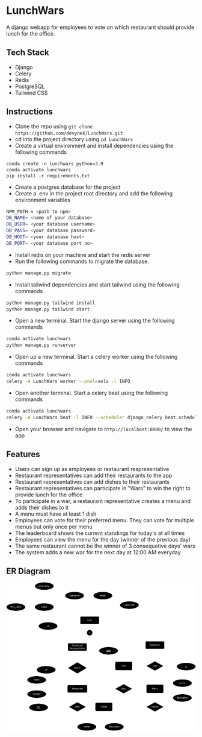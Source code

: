 # LunchWars

A django webapp for employees to vote on which restaurant should provide lunch for the office.

## Tech Stack
- Django
- Celery
- Redis
- PostgreSQL
- Tailwind CSS

## Instructions
- Clone the repo using `git clone https://github.com/devyneX/LunchWars.git`
- cd into the project directory using `cd LunchWars`
- Create a virtual environment and install dependencies using the following commands 
```
conda create -n lunchwars python=3.9
conda activate lunchwars
pip install -r requirements.txt
```
- Create a postgres database for the project
- Create a .env in the project root directory and add the following environment variables
```bash
NPM_PATH = <path to npm>
DB_NAME= <name of your database>
DB_USER= <your database username>
DB_PASS= <your database password>
DB_HOST= <your database host>
DB_PORT= <your database port no>
```
- Install redis on your machine and start the redis server
- Run the following commands to migrate the database.
```bash
python manage.py migrate
```
- Install tailwind dependencies and start tailwind using the following commands
```bash
python manage.py tailwind install
python manage.py tailwind start
```
- Open a new terminal. Start the django server using the following commands
```bash
conda activate lunchwars
python manage.py runserver
```
- Open up a new terminal. Start a celery worker using the following commands
```bash
conda activate lunchwars
celery -A LunchWars worker --pool=solo -l INFO
```
- Open another terminal. Start a celery beat using the following commands
```bash
conda activate lunchwars
celery -A LunchWars beat -l INFO --scheduler django_celery_beat.schedulers:DatabaseScheduler
```
- Open your browser and navigate to `http://localhost:8000/` to view the app


## Features
  - Users can sign up as employees or restaurant respresentative
  - Restaurant representatives can add their restaurants to the app
  - Restaurant representatives can add dishes to their restaurants
  - Restaurant representatives can participate in "Wars" to win the right to provide lunch for the office
  - To participate in a war, a restaurant representative creates a menu and adds their dishes to it
  - A menu must have at least 1 dish
  - Employees can vote for their preferred menu. They can vote for multiple menus but only once per menu
  - The leaderboard shows the current standings for today's at all times
  - Employees can view the menu for the day (winner of the previous day)
  - The same restaurant cannot be the winner of 3 consequetive days' wars
  - The system adds a new war for the next day at 12:00 AM everyday

## ER Diagram
![ER Diagram](/er.png)

